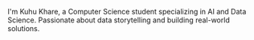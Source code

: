 I'm Kuhu Khare, a Computer Science student specializing in AI and Data Science. Passionate about data storytelling and building real-world solutions.
